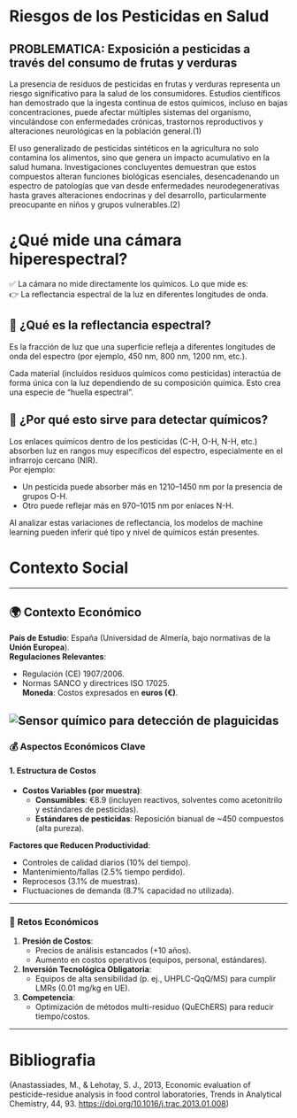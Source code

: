 # Riesgos de los Pesticidas en Salud

## PROBLEMATICA: Exposición a pesticidas a través del consumo de frutas y verduras
      
La presencia de residuos de pesticidas en frutas y verduras representa un riesgo significativo para la salud de los consumidores. Estudios científicos han demostrado que la ingesta continua de estos químicos, incluso en bajas concentraciones, puede afectar múltiples sistemas del organismo, vinculándose con enfermedades crónicas, trastornos reproductivos y alteraciones neurológicas en la población general.(1)


El uso generalizado de pesticidas sintéticos en la agricultura no solo contamina los alimentos, sino que genera un impacto acumulativo en la salud humana. Investigaciones concluyentes demuestran que estos compuestos alteran funciones biológicas esenciales, desencadenando un espectro de patologías que van desde enfermedades neurodegenerativas hasta graves alteraciones endocrinas y del desarrollo, particularmente preocupante en niños y grupos vulnerables.(2)


# ¿Qué mide una cámara hiperespectral?

✅ La cámara no mide directamente los químicos. Lo que mide es:  
👉 La reflectancia espectral de la luz en diferentes longitudes de onda.

## 🌈 ¿Qué es la reflectancia espectral?
Es la fracción de luz que una superficie refleja a diferentes longitudes de onda del espectro (por ejemplo, 450 nm, 800 nm, 1200 nm, etc.).

Cada material (incluidos residuos químicos como pesticidas) interactúa de forma única con la luz dependiendo de su composición química. Esto crea una especie de “huella espectral”.

## 🧪 ¿Por qué esto sirve para detectar químicos?
Los enlaces químicos dentro de los pesticidas (C-H, O-H, N-H, etc.) absorben luz en rangos muy específicos del espectro, especialmente en el infrarrojo cercano (NIR).  
Por ejemplo:

- Un pesticida puede absorber más en 1210–1450 nm por la presencia de grupos O-H.
- Otro puede reflejar más en 970–1015 nm por enlaces N-H.

Al analizar estas variaciones de reflectancia, los modelos de machine learning pueden inferir qué tipo y nivel de químicos están presentes.





# Contexto Social





---
## 🌍 Contexto Económico  
**País de Estudio**: España (Universidad de Almería, bajo normativas de la **Unión Europea**).  
**Regulaciones Relevantes**:  
- Regulación (CE) 1907/2006.  
- Normas SANCO y directrices ISO 17025.  
**Moneda**: Costos expresados en **euros (€)**.  

![Sensor químico para detección de plaguicidas](https://www.tec.ac.cr/hoyeneltec/sites/default/files/media/img/main/sensores_quimica.jpg)  
---

### 💰 Aspectos Económicos Clave  

#### 1. **Estructura de Costos**  
- **Costos Variables (por muestra)**:  
  - **Consumibles**: €8.9 (incluyen reactivos, solventes como acetonitrilo y estándares de pesticidas).  
  - **Estándares de pesticidas**: Reposición bianual de ~450 compuestos (alta pureza).  

**Factores que Reducen Productividad**:  
- Controles de calidad diarios (10% del tiempo).  
- Mantenimiento/fallas (2.5% tiempo perdido).  
- Reprocesos (3.1% de muestras).  
- Fluctuaciones de demanda (8.7% capacidad no utilizada).  

---

### 🚨 Retos Económicos  
1. **Presión de Costos**:  
   - Precios de análisis estancados (+10 años).  
   - Aumento en costos operativos (equipos, personal, estándares).  
2. **Inversión Tecnológica Obligatoria**:  
   - Equipos de alta sensibilidad (p. ej., UHPLC-QqQ/MS) para cumplir LMRs (0.01 mg/kg en UE).  
3. **Competencia**:  
   - Optimización de métodos multi-residuo (QuEChERS) para reducir tiempo/costos.  

---


# Bibliografia
(Anastassiades, M., & Lehotay, S. J., 2013, Economic evaluation of pesticide-residue analysis in food control laboratories, Trends in Analytical Chemistry, 44, 93. https://doi.org/10.1016/j.trac.2013.01.008)
